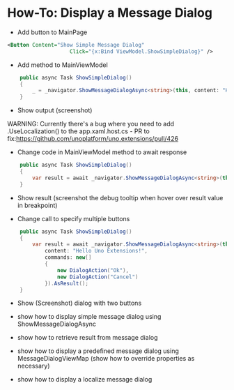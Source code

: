 # How-To: Display a Message Dialog

- Add button to MainPage 

```xml
<Button Content="Show Simple Message Dialog"
                    Click="{x:Bind ViewModel.ShowSimpleDialog}" />
```

- Add method to MainViewModel

```csharp
	public async Task ShowSimpleDialog()
    {
		_ = _navigator.ShowMessageDialogAsync<string>(this, content: "Hello Uno Extensions!");
    }
```

- Show output (screenshot)

WARNING: Currently there's a bug where you need to add .UseLocalization() to the app.xaml.host.cs - PR to fix:https://github.com/unoplatform/uno.extensions/pull/426

- Change code in MainViewModel method to await response

```csharp
	public async Task ShowSimpleDialog()
    {
		var result = await _navigator.ShowMessageDialogAsync<string>(this, content: "Hello Uno Extensions!").AsResult();
    }
```
- Show result (screenshot the debug tooltip when hover over result value in breakpoint)

- Change call to specify multiple buttons
```csharp
	public async Task ShowSimpleDialog()
    {
		var result = await _navigator.ShowMessageDialogAsync<string>(this, 
			content: "Hello Uno Extensions!",
			commands: new[]
            {
				new DialogAction("Ok"),
				new DialogAction("Cancel")
            }).AsResult();
    }
```

- Show (Screenshot) dialog with two buttons




- show how to display simple message dialog using ShowMessageDialogAsync
- show how to retrieve result from message dialog
- show how to display a predefined message dialog using MessageDialogViewMap (show how to override properties as necessary)
- show how to display a localize message dialog